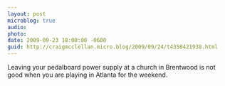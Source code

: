 ```yaml
---
layout: post
microblog: true
audio: 
photo: 
date: 2009-09-23 18:00:00 -0600
guid: http://craigmcclellan.micro.blog/2009/09/24/t4350421938.html
---
```

Leaving your pedalboard power supply at a church in Brentwood is not good when you are playing in Atlanta for the weekend.
